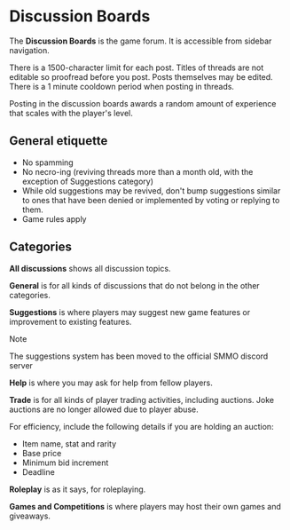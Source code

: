 # Discussion Boards

The **Discussion Boards** is the game forum. It is accessible from sidebar navigation.

There is a 1500-character limit for each post. Titles of threads are not editable so proofread before you post. Posts themselves may be edited. There is a 1 minute cooldown period when posting in threads.

Posting in the discussion boards awards a random amount of experience that scales with the player's level.

## General etiquette

- No spamming
- No necro-ing (reviving threads more than a month old, with the exception of Suggestions category)
- While old suggestions may be revived, don't bump suggestions similar to ones that have been denied or implemented by voting or replying to them.
- Game rules apply

## Categories

**All discussions** shows all discussion topics.

**General** is for all kinds of discussions that do not belong in the other categories.

**Suggestions** is where players may suggest new game features or improvement to existing features.

> [!Note]
> The suggestions system has been moved to the official SMMO discord server

**Help** is where you may ask for help from fellow players.

**Trade** is for all kinds of player trading activities, including auctions. Joke auctions are no longer allowed due to player abuse.

For efficiency, include the following details if you are holding an auction:

- Item name, stat and rarity
- Base price
- Minimum bid increment
- Deadline

**Roleplay** is as it says, for roleplaying.

**Games and Competitions** is where players may host their own games and giveaways.
